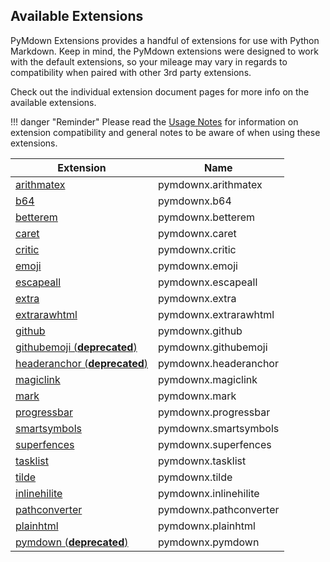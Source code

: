 ## Available Extensions
PyMdown Extensions provides a handful of extensions for use with Python Markdown.  Keep in mind, the PyMdown extensions were designed to work with the default extensions, so your mileage may vary in regards to compatibility when paired with other 3rd party extensions.

Check out the individual extension document pages for more info on the available extensions.

!!! danger "Reminder"
    Please read the [Usage Notes](usage_notes.md) for information on extension compatibility and general notes to be aware of when using these extensions.

| Extension                                                  | Name   |
|------------------------------------------------------------|--------|
| [arithmatex](extensions/arithmatex.md)                     | pymdownx.arithmatex |
| [b64](extensions/b64.md)                                   | pymdownx.b64 |
| [betterem](extensions/betterem.md)                         | pymdownx.betterem |
| [caret](extensions/caret.md)                               | pymdownx.caret |
| [critic](extensions/critic.md)                             | pymdownx.critic |
| [emoji](extensions/emoji.md)                               | pymdownx.emoji |
| [escapeall](extensions/escapeall.md)                       | pymdownx.escapeall |
| [extra](extensions/extra.md)                               | pymdownx.extra |
| [extrarawhtml](extensions/extrarawhtml.md)                 | pymdownx.extrarawhtml |
| [github](extensions/github.md)                             | pymdownx.github |
| [githubemoji (**deprecated**)](extensions/githubemoji.md)  | pymdownx.githubemoji |
| [headeranchor (**deprecated**)](extensions/headeranchor.md)| pymdownx.headeranchor |
| [magiclink](extensions/magiclink.md)                       | pymdownx.magiclink |
| [mark](extensions/mark.md)                                 | pymdownx.mark |
| [progressbar](extensions/progressbar.md)                   | pymdownx.progressbar |
| [smartsymbols](extensions/smartsymbols.md)                 | pymdownx.smartsymbols |
| [superfences](extensions/superfences.md)                   | pymdownx.superfences |
| [tasklist](extensions/tasklist.md)                         | pymdownx.tasklist |
| [tilde](extensions/tilde.md)                               | pymdownx.tilde |
| [inlinehilite](extensions/inlinehilite.md)                 | pymdownx.inlinehilite |
| [pathconverter](extensions/pathconverter.md)               | pymdownx.pathconverter |
| [plainhtml](extensions/plainhtml.md)                       | pymdownx.plainhtml |
| [pymdown (**deprecated**)](extensions/pymdown.md)          | pymdownx.pymdown |
